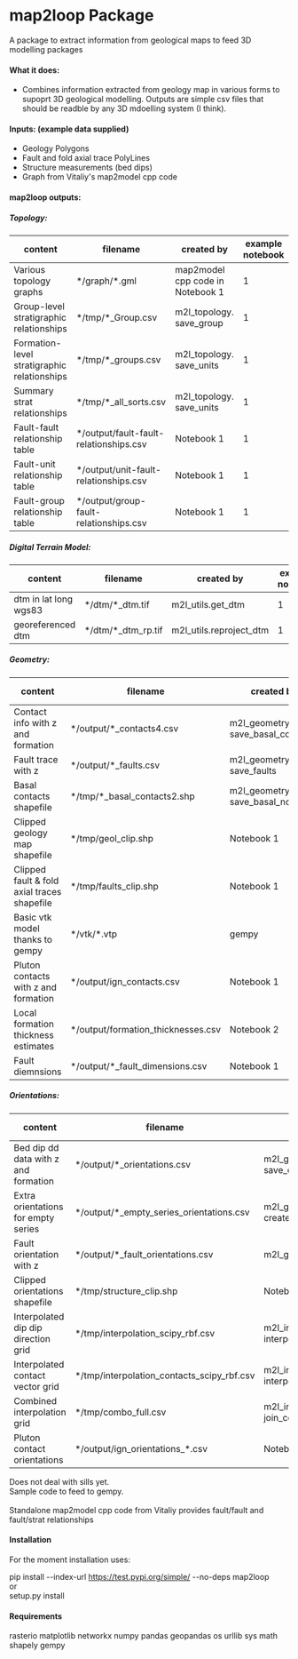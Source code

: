 # map2loop Package

A package to extract information from geological maps to feed 3D modelling packages

#### What it does:
  
-  Combines information extracted from geology map in various forms to supoprt 3D geological modelling. Outputs are simple csv files that should be readble by any 3D mdoelling system (I think).

#### Inputs: (example data supplied) 
   
- Geology Polygons  
- Fault and fold axial trace PolyLines  
- Structure measurements (bed dips)
- Graph from Vitaliy's map2model cpp code 
  
#### map2loop outputs:
##### Topology:

| content | filename | created by | example notebook |
| ----- | ----- | ----- | ----- |
| Various topology graphs  | \*/graph/\*.gml | map2model cpp code in Notebook 1 |  1 |
| Group-level stratigraphic relationships | \*/tmp/\*_Group.csv | m2l_topology. save_group |  1 |
| Formation-level stratigraphic relationships | \*/tmp/\*_groups.csv | m2l_topology. save_units |  1 |
| Summary strat relationships | \*/tmp/\*_all_sorts.csv| m2l_topology. save_units |  1 |
| Fault-fault relationship table | \*/output/fault-fault-relationships.csv | Notebook 1 |  1 |
| Fault-unit relationship table | \*/output/unit-fault-relationships.csv | Notebook 1 |  1 |
| Fault-group relationship table | \*/output/group-fault-relationships.csv | Notebook 1 |  1 |

##### Digital Terrain Model:

| content | filename | created by | example notebook |
| ----- | ----- | ----- | ----- |
| dtm in lat long wgs83 | \*/dtm/\*_dtm.tif | m2l_utils.get_dtm |   1 |
| georeferenced dtm | \*/dtm/\*_dtm_rp.tif| m2l_utils.reproject_dtm |  1 |

##### Geometry:

| content | filename | created by | example notebook |
| ----- | ----- | ----- | ----- |
| Contact info with z and formation | \*/output/\*_contacts4.csv | m2l_geometry. save_basal_contacts |  1 |
| Fault trace with z | \*/output/\*_faults.csv | m2l_geometry. save_faults |  1 |
| Basal contacts shapefile | \*/tmp/\*_basal_contacts2.shp | m2l_geometry. save_basal_no_faults |  1 |
| Clipped geology map shapefile | \*/tmp/geol_clip.shp | Notebook 1 |  1 |
| Clipped fault & fold axial traces shapefile  | \*/tmp/faults_clip.shp | Notebook 1 |  1 |
| Basic vtk model thanks to gempy  | \*/vtk/\*.vtp | gempy |  3 |
| Pluton contacts with z and formation | \*/output/ign_contacts.csv | Notebook 1 |  1 |
| Local formation thickness estimates | \*/output/formation_thicknesses.csv | Notebook 2 |  2 |
| Fault diemnsions | \*/output/\*_fault_dimensions.csv | Notebook 1 |  1 |

##### Orientations:

| content | filename | created by | example notebook |
| ----- | ----- | ----- | ----- |
| Bed dip dd data with z and formation | \*/output/\*_orientations.csv | m2l_geometry. save_orientations |  1 |
| Extra orientations for empty series | \*/output/\*_empty_series_orientations.csv | m2l_geometry. create_orientations |  1 |
| Fault orientation with z | \*/output/\*_fault_orientations.csv |  m2l_geometry. save_faults |  1 |
| Clipped orientations shapefile | \*/tmp/structure_clip.shp | Notebook 1 |  1 |
| Interpolated dip dip direction grid | \*/tmp/interpolation_scipy_rbf.csv | m2l_interpolation. interpolate_orientations |  1 |
| Interpolated contact vector grid | \*/tmp/interpolation_contacts_scipy_rbf.csv | m2l_interpolation. interpolate_contacts |  1 |
| Combined interpolation grid | \*/tmp/combo_full.csv | m2l_interpolation. join_contacts_and_orientations |  1 |
| Pluton contact orientations | \*/output/ign_orientations_\*.csv | Notebook 1 |  1 |

  
Does not deal with sills yet.  
Sample code to feed to gempy.  
<br>
Standalone map2model cpp code from Vitaliy provides fault/fault and fault/strat relationships   

#### Installation
For the moment installation uses:<br>

pip install --index-url https://test.pypi.org/simple/ --no-deps map2loop  
or   
setup.py install
  
#### Requirements
rasterio
matplotlib
networkx
numpy
pandas
geopandas
os
urllib
sys
math
shapely
gempy

